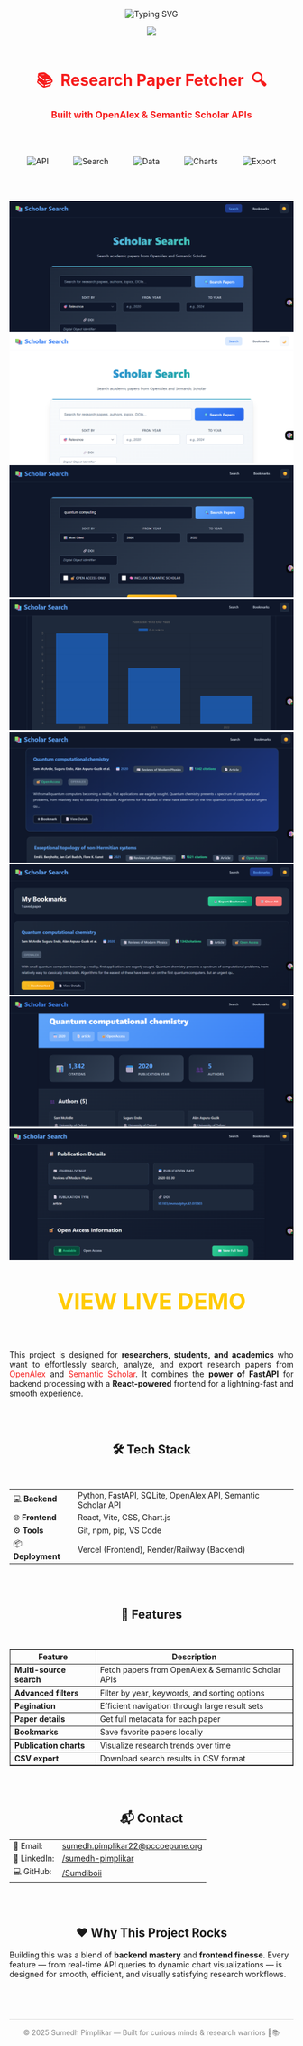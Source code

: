 <!-- TITLE with Animated Typing Effect -->
<p align="center">
  <img src="https://readme-typing-svg.demolab.com?font=Fira+Code&pause=1000&color=F61C1C&center=true&vCenter=true&width=900&lines=Search.+Analyze.+Discover.;OpenAlex+%26+Semantic+Scholar+Research+Paper+Fetcher;FullStack+FastAPI+%7C+React+%7C+Data+Visualization" alt="Typing SVG" />
</p>

<p align="center">
  <img src="https://img.icons8.com/color/96/000000/artificial-intelligence.png" width="100" />
  <br><br>
  <h1 align="center" style="color:#F61C1C;">📚&nbsp;&nbsp;Research Paper Fetcher&nbsp;&nbsp;🔍</h1>
  <h3 align="center" style="color:#F61C1C;">Built with OpenAlex & Semantic Scholar APIs</h3>
</p>

<br><br>

<p align="center">
  <img src="https://img.icons8.com/color/60/api.png" alt="API" width="50" hspace="20"/>
  <img src="https://img.icons8.com/color/60/search.png" alt="Search" width="50" hspace="20"/>
  <img src="https://img.icons8.com/color/60/data-configuration.png" alt="Data" width="50" hspace="20"/>
  <img src="https://img.icons8.com/color/60/bar-chart.png" alt="Charts" width="50" hspace="20"/>
  <img src="https://img.icons8.com/color/60/export-csv.png" alt="Export" width="50" hspace="20"/>
</p>

<br>
<br>

<p align="center">
  <img src="read-me-images/Screenshot%202025-08-15%20013334.png" alt="Screenshot 2025-08-15 01:33:34" />
  <br>
  <img src="read-me-images/Screenshot%202025-08-15%20013345.png" alt="Screenshot 2025-08-15 01:33:45" />
  <br>
  <img src="read-me-images/Screenshot%202025-08-15%20013437.png" alt="Screenshot 2025-08-15 01:34:37" />
  <br>
  <img src="read-me-images/Screenshot%202025-08-15%20013454.png" alt="Screenshot 2025-08-15 01:34:54" />
  <br>
  <img src="read-me-images/Screenshot%202025-08-15%20013519.png" alt="Screenshot 2025-08-15 01:35:19" />
  <br>
  <img src="read-me-images/Screenshot%202025-08-15%20013540.png" alt="Screenshot 2025-08-15 01:35:40" />
  <br>
  <img src="read-me-images/Screenshot%202025-08-15%20013559.png" alt="Screenshot 2025-08-15 01:35:59" />
  <br>
  <img src="read-me-images/Screenshot%202025-08-15%20013612.png" alt="Screenshot 2025-08-15 01:36:12" />
</p>


<br>

<p align="center">
  <a href="https://web-crawler-openalex-semantic-resea.vercel.app/" target="_blank" rel="noopener noreferrer" style="text-decoration:none; font-weight:bold; font-size:2.5rem; color:#ffcb05;">
    <strong>VIEW LIVE DEMO</strong>
  </a>
</p>

<br><br>

<section align="justify">
<p>
This project is designed for <strong>researchers, students, and academics</strong> who want to effortlessly search, analyze, and export research papers from <span style="color: #F61C1C;">OpenAlex</span> and <span style="color: #F61C1C;">Semantic Scholar</span>.  
It combines the <strong>power of FastAPI</strong> for backend processing with a <strong>React-powered</strong> frontend for a lightning-fast and smooth experience.  
</p>
</section>

<br><br>

<h2 align="center">🛠️ Tech Stack</h2>

<br>

<table align="center">
<tr>
  <td>💻 <b>Backend</b></td>
  <td>Python, FastAPI, SQLite, OpenAlex API, Semantic Scholar API</td>
</tr>
<tr>
  <td>🌐 <b>Frontend</b></td>
  <td>React, Vite, CSS, Chart.js</td>
</tr>
<tr>
  <td>⚙️ <b>Tools</b></td>
  <td>Git, npm, pip, VS Code</td>
</tr>
<tr>
  <td>📦 <b>Deployment</b></td>
  <td>Vercel (Frontend), Render/Railway (Backend)</td>
</tr>
</table>

<br><br>

<h2 align="center">🚀 Features</h2>


<br>


<table align="center" border="1" cellpadding="10" cellspacing="0">
<tr><th>Feature</th><th>Description</th></tr>
<tr><td><b>Multi-source search</b></td><td>Fetch papers from OpenAlex & Semantic Scholar APIs</td></tr>
<tr><td><b>Advanced filters</b></td><td>Filter by year, keywords, and sorting options</td></tr>
<tr><td><b>Pagination</b></td><td>Efficient navigation through large result sets</td></tr>
<tr><td><b>Paper details</b></td><td>Get full metadata for each paper</td></tr>
<tr><td><b>Bookmarks</b></td><td>Save favorite papers locally</td></tr>
<tr><td><b>Publication charts</b></td><td>Visualize research trends over time</td></tr>
<tr><td><b>CSV export</b></td><td>Download search results in CSV format</td></tr>
</table>

<br><br>

<h2 align="center">📬 Contact</h2> <table align="center"> <tr><td>📧 Email:</td><td><a href="mailto:sumedh.pimplikar22@pccoepune.org">sumedh.pimplikar22@pccoepune.org</a></td></tr> <tr><td>💼 LinkedIn:</td><td><a href="https://www.linkedin.com/in/sumedh-pimplikar" target="_blank">/sumedh-pimplikar</a></td></tr> <tr><td>💻 GitHub:</td><td><a href="https://github.com/Sumdiboii" target="_blank">/Sumdiboii</a></td></tr> </table>

<br><br>

<h2 align="center">❤️ Why This Project Rocks</h2> <p> Building this was a blend of <strong>backend mastery</strong> and <strong>frontend finesse</strong>. Every feature — from real-time API queries to dynamic chart visualizations — is designed for smooth, efficient, and visually satisfying research workflows. </p> <br> <footer style="text-align: center; padding: 15px; font-size: 0.9em; color: #888; border-top: 1px solid #ddd; margin-top: 40px;"> © 2025 Sumedh Pimplikar — Built for curious minds & research warriors 🧠📚 </footer> 

